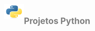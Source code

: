 <img align="left" alt="" height="50" width="65" src="https://raw.githubusercontent.com/devicons/devicon/master/icons/python/python-original.svg">
<h1 style="color: gray">Projetos Python</h1>
